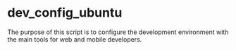# dev_config_ubuntu

The purpose of this script is to configure the development environment with the main tools for web and mobile developers.